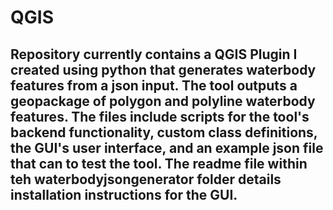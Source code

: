 # QGIS
## Repository currently contains a QGIS Plugin I created using python that generates waterbody features from a json input. The tool outputs a geopackage of polygon and polyline waterbody features. The files include scripts for the tool's backend functionality, custom class definitions, the GUI's user interface, and an example json file that can to test the tool. The readme file within teh waterbodyjsongenerator folder details installation instructions for the GUI.   

